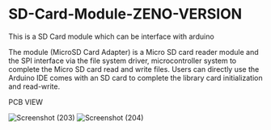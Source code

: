 # SD-Card-Module-ZENO-VERSION
This is a SD Card module which can be interface with arduino

The module (MicroSD Card Adapter) is a Micro SD card reader module and the SPI interface via the file system driver, microcontroller system to complete the Micro SD card read and write files. Users can directly use the Arduino IDE comes with an SD card to complete the library card initialization and read-write.

PCB VIEW

![Screenshot (203)](https://user-images.githubusercontent.com/25906435/117996058-73bd8f80-b35f-11eb-953f-ec2456c717e6.png)
![Screenshot (204)](https://user-images.githubusercontent.com/25906435/117996095-7e782480-b35f-11eb-8f78-4039a4c57a96.png)
